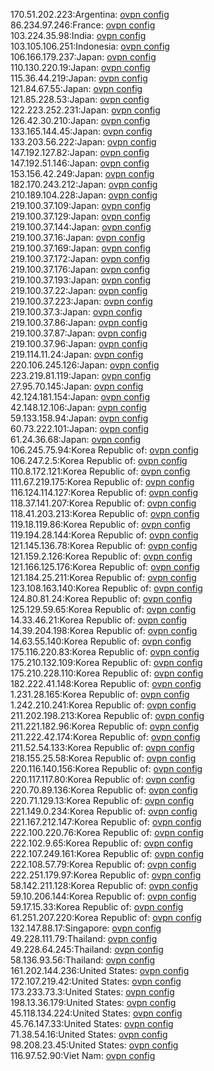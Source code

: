170.51.202.223:Argentina: [ovpn config](vpn/170_51_202_223.ovpn)  
86.234.97.246:France: [ovpn config](vpn/86_234_97_246.ovpn)  
103.224.35.98:India: [ovpn config](vpn/103_224_35_98.ovpn)  
103.105.106.251:Indonesia: [ovpn config](vpn/103_105_106_251.ovpn)  
106.166.179.237:Japan: [ovpn config](vpn/106_166_179_237.ovpn)  
110.130.220.19:Japan: [ovpn config](vpn/110_130_220_19.ovpn)  
115.36.44.219:Japan: [ovpn config](vpn/115_36_44_219.ovpn)  
121.84.67.55:Japan: [ovpn config](vpn/121_84_67_55.ovpn)  
121.85.228.53:Japan: [ovpn config](vpn/121_85_228_53.ovpn)  
122.223.252.231:Japan: [ovpn config](vpn/122_223_252_231.ovpn)  
126.42.30.210:Japan: [ovpn config](vpn/126_42_30_210.ovpn)  
133.165.144.45:Japan: [ovpn config](vpn/133_165_144_45.ovpn)  
133.203.56.222:Japan: [ovpn config](vpn/133_203_56_222.ovpn)  
147.192.127.82:Japan: [ovpn config](vpn/147_192_127_82.ovpn)  
147.192.51.146:Japan: [ovpn config](vpn/147_192_51_146.ovpn)  
153.156.42.249:Japan: [ovpn config](vpn/153_156_42_249.ovpn)  
182.170.243.212:Japan: [ovpn config](vpn/182_170_243_212.ovpn)  
210.189.104.228:Japan: [ovpn config](vpn/210_189_104_228.ovpn)  
219.100.37.109:Japan: [ovpn config](vpn/219_100_37_109.ovpn)  
219.100.37.129:Japan: [ovpn config](vpn/219_100_37_129.ovpn)  
219.100.37.144:Japan: [ovpn config](vpn/219_100_37_144.ovpn)  
219.100.37.16:Japan: [ovpn config](vpn/219_100_37_16.ovpn)  
219.100.37.169:Japan: [ovpn config](vpn/219_100_37_169.ovpn)  
219.100.37.172:Japan: [ovpn config](vpn/219_100_37_172.ovpn)  
219.100.37.176:Japan: [ovpn config](vpn/219_100_37_176.ovpn)  
219.100.37.193:Japan: [ovpn config](vpn/219_100_37_193.ovpn)  
219.100.37.22:Japan: [ovpn config](vpn/219_100_37_22.ovpn)  
219.100.37.223:Japan: [ovpn config](vpn/219_100_37_223.ovpn)  
219.100.37.3:Japan: [ovpn config](vpn/219_100_37_3.ovpn)  
219.100.37.86:Japan: [ovpn config](vpn/219_100_37_86.ovpn)  
219.100.37.87:Japan: [ovpn config](vpn/219_100_37_87.ovpn)  
219.100.37.96:Japan: [ovpn config](vpn/219_100_37_96.ovpn)  
219.114.11.24:Japan: [ovpn config](vpn/219_114_11_24.ovpn)  
220.106.245.126:Japan: [ovpn config](vpn/220_106_245_126.ovpn)  
223.219.81.119:Japan: [ovpn config](vpn/223_219_81_119.ovpn)  
27.95.70.145:Japan: [ovpn config](vpn/27_95_70_145.ovpn)  
42.124.181.154:Japan: [ovpn config](vpn/42_124_181_154.ovpn)  
42.148.12.106:Japan: [ovpn config](vpn/42_148_12_106.ovpn)  
59.133.158.94:Japan: [ovpn config](vpn/59_133_158_94.ovpn)  
60.73.222.101:Japan: [ovpn config](vpn/60_73_222_101.ovpn)  
61.24.36.68:Japan: [ovpn config](vpn/61_24_36_68.ovpn)  
106.245.75.94:Korea Republic of: [ovpn config](vpn/106_245_75_94.ovpn)  
106.247.2.5:Korea Republic of: [ovpn config](vpn/106_247_2_5.ovpn)  
110.8.172.121:Korea Republic of: [ovpn config](vpn/110_8_172_121.ovpn)  
111.67.219.175:Korea Republic of: [ovpn config](vpn/111_67_219_175.ovpn)  
116.124.114.127:Korea Republic of: [ovpn config](vpn/116_124_114_127.ovpn)  
118.37.141.207:Korea Republic of: [ovpn config](vpn/118_37_141_207.ovpn)  
118.41.203.213:Korea Republic of: [ovpn config](vpn/118_41_203_213.ovpn)  
119.18.119.86:Korea Republic of: [ovpn config](vpn/119_18_119_86.ovpn)  
119.194.28.144:Korea Republic of: [ovpn config](vpn/119_194_28_144.ovpn)  
121.145.136.78:Korea Republic of: [ovpn config](vpn/121_145_136_78.ovpn)  
121.159.2.126:Korea Republic of: [ovpn config](vpn/121_159_2_126.ovpn)  
121.166.125.176:Korea Republic of: [ovpn config](vpn/121_166_125_176.ovpn)  
121.184.25.211:Korea Republic of: [ovpn config](vpn/121_184_25_211.ovpn)  
123.108.163.140:Korea Republic of: [ovpn config](vpn/123_108_163_140.ovpn)  
124.80.81.24:Korea Republic of: [ovpn config](vpn/124_80_81_24.ovpn)  
125.129.59.65:Korea Republic of: [ovpn config](vpn/125_129_59_65.ovpn)  
14.33.46.21:Korea Republic of: [ovpn config](vpn/14_33_46_21.ovpn)  
14.39.204.198:Korea Republic of: [ovpn config](vpn/14_39_204_198.ovpn)  
14.63.55.140:Korea Republic of: [ovpn config](vpn/14_63_55_140.ovpn)  
175.116.220.83:Korea Republic of: [ovpn config](vpn/175_116_220_83.ovpn)  
175.210.132.109:Korea Republic of: [ovpn config](vpn/175_210_132_109.ovpn)  
175.210.228.110:Korea Republic of: [ovpn config](vpn/175_210_228_110.ovpn)  
182.222.41.148:Korea Republic of: [ovpn config](vpn/182_222_41_148.ovpn)  
1.231.28.165:Korea Republic of: [ovpn config](vpn/1_231_28_165.ovpn)  
1.242.210.241:Korea Republic of: [ovpn config](vpn/1_242_210_241.ovpn)  
211.202.198.213:Korea Republic of: [ovpn config](vpn/211_202_198_213.ovpn)  
211.221.182.96:Korea Republic of: [ovpn config](vpn/211_221_182_96.ovpn)  
211.222.42.174:Korea Republic of: [ovpn config](vpn/211_222_42_174.ovpn)  
211.52.54.133:Korea Republic of: [ovpn config](vpn/211_52_54_133.ovpn)  
218.155.25.58:Korea Republic of: [ovpn config](vpn/218_155_25_58.ovpn)  
220.116.140.156:Korea Republic of: [ovpn config](vpn/220_116_140_156.ovpn)  
220.117.117.80:Korea Republic of: [ovpn config](vpn/220_117_117_80.ovpn)  
220.70.89.136:Korea Republic of: [ovpn config](vpn/220_70_89_136.ovpn)  
220.71.129.13:Korea Republic of: [ovpn config](vpn/220_71_129_13.ovpn)  
221.149.0.234:Korea Republic of: [ovpn config](vpn/221_149_0_234.ovpn)  
221.167.212.147:Korea Republic of: [ovpn config](vpn/221_167_212_147.ovpn)  
222.100.220.76:Korea Republic of: [ovpn config](vpn/222_100_220_76.ovpn)  
222.102.9.65:Korea Republic of: [ovpn config](vpn/222_102_9_65.ovpn)  
222.107.249.161:Korea Republic of: [ovpn config](vpn/222_107_249_161.ovpn)  
222.108.57.79:Korea Republic of: [ovpn config](vpn/222_108_57_79.ovpn)  
222.251.179.97:Korea Republic of: [ovpn config](vpn/222_251_179_97.ovpn)  
58.142.211.128:Korea Republic of: [ovpn config](vpn/58_142_211_128.ovpn)  
59.10.206.144:Korea Republic of: [ovpn config](vpn/59_10_206_144.ovpn)  
59.17.15.33:Korea Republic of: [ovpn config](vpn/59_17_15_33.ovpn)  
61.251.207.220:Korea Republic of: [ovpn config](vpn/61_251_207_220.ovpn)  
132.147.88.17:Singapore: [ovpn config](vpn/132_147_88_17.ovpn)  
49.228.111.79:Thailand: [ovpn config](vpn/49_228_111_79.ovpn)  
49.228.64.245:Thailand: [ovpn config](vpn/49_228_64_245.ovpn)  
58.136.93.56:Thailand: [ovpn config](vpn/58_136_93_56.ovpn)  
161.202.144.236:United States: [ovpn config](vpn/161_202_144_236.ovpn)  
172.107.219.42:United States: [ovpn config](vpn/172_107_219_42.ovpn)  
173.233.73.3:United States: [ovpn config](vpn/173_233_73_3.ovpn)  
198.13.36.179:United States: [ovpn config](vpn/198_13_36_179.ovpn)  
45.118.134.224:United States: [ovpn config](vpn/45_118_134_224.ovpn)  
45.76.147.33:United States: [ovpn config](vpn/45_76_147_33.ovpn)  
71.38.54.16:United States: [ovpn config](vpn/71_38_54_16.ovpn)  
98.208.23.45:United States: [ovpn config](vpn/98_208_23_45.ovpn)  
116.97.52.90:Viet Nam: [ovpn config](vpn/116_97_52_90.ovpn)  
